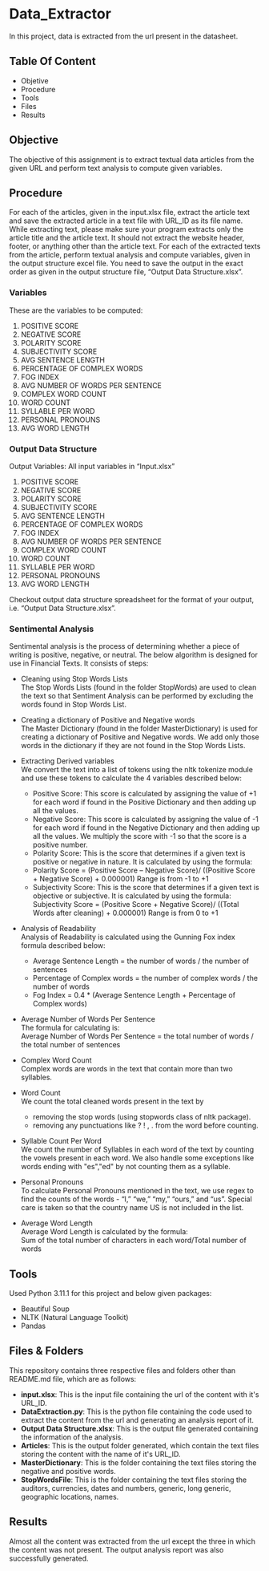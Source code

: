 # Data_Extractor
In this project, data is extracted from the url present in the datasheet.


## Table Of Content
* Objetive
* Procedure
* Tools
* Files
* Results


## Objective
The objective of this assignment is to extract textual data articles from the given URL and perform text analysis to compute given variables.


## Procedure
For each of the articles, given in the input.xlsx file, extract the article text and save the extracted article in a text file with URL_ID as its file name.
While extracting text, please make sure your program extracts only the article title and the article text. It should not extract the website header, footer, or anything other than the article text.
For each of the extracted texts from the article, perform textual analysis and compute variables, given in the output structure excel file. You need to save the output in the exact order as given in the output structure file, “Output Data Structure.xlsx”.

### Variables
These are the variables to be computed:
1. POSITIVE SCORE
2. NEGATIVE SCORE
3. POLARITY SCORE
4. SUBJECTIVITY SCORE
5. AVG SENTENCE LENGTH
6. PERCENTAGE OF COMPLEX WORDS
7. FOG INDEX
8. AVG NUMBER OF WORDS PER SENTENCE
9. COMPLEX WORD COUNT
10. WORD COUNT
11. SYLLABLE PER WORD
12. PERSONAL PRONOUNS
13. AVG WORD LENGTH

### Output Data Structure
Output Variables:
All input variables in “Input.xlsx”
1. POSITIVE SCORE
2. NEGATIVE SCORE
3. POLARITY SCORE
4. SUBJECTIVITY SCORE
5. AVG SENTENCE LENGTH
6. PERCENTAGE OF COMPLEX WORDS
7. FOG INDEX
8. AVG NUMBER OF WORDS PER SENTENCE
9. COMPLEX WORD COUNT
10. WORD COUNT
11. SYLLABLE PER WORD
12. PERSONAL PRONOUNS
13. AVG WORD LENGTH

Checkout output data structure spreadsheet for the format of your output, i.e. “Output Data Structure.xlsx”.

### Sentimental Analysis
Sentimental analysis is the process of determining whether a piece of writing is positive, negative, or neutral. The below algorithm is designed for use in Financial Texts. It consists of steps:
* Cleaning using Stop Words Lists  
The Stop Words Lists (found in the folder StopWords) are used to clean the text so that Sentiment Analysis can be performed by excluding the words found in Stop Words List.

* Creating a dictionary of Positive and Negative words  
The Master Dictionary (found in the folder MasterDictionary) is used for creating a dictionary of Positive and Negative words. We add only those words in the dictionary if they are not found in the Stop Words Lists.

* Extracting Derived variables  
We convert the text into a list of tokens using the nltk tokenize module and use these tokens to calculate the 4 variables described below:
  * Positive Score: This score is calculated by assigning the value of +1 for each word if found in the Positive Dictionary and then adding up all the values.
  * Negative Score: This score is calculated by assigning the value of -1 for each word if found in the Negative Dictionary and then adding up all the values. We multiply the score with -1 so that the score is a positive number.
  * Polarity Score: This is the score that determines if a given text is positive or negative in nature. It is calculated by using the formula:
  * Polarity Score = (Positive Score – Negative Score)/ ((Positive Score + Negative Score) + 0.000001)
  Range is from -1 to +1
  * Subjectivity Score: This is the score that determines if a given text is objective or subjective. It is calculated by using the formula:
  Subjectivity Score = (Positive Score + Negative Score)/ ((Total Words after cleaning) + 0.000001)
  Range is from 0 to +1

* Analysis of Readability  
Analysis of Readability is calculated using the Gunning Fox index formula described below:  
  * Average Sentence Length = the number of words / the number of sentences
  * Percentage of Complex words = the number of complex words / the number of words
  * Fog Index = 0.4 * (Average Sentence Length + Percentage of Complex words)

* Average Number of Words Per Sentence  
The formula for calculating is:  
Average Number of Words Per Sentence = the total number of words / the total number of sentences

* Complex Word Count  
Complex words are words in the text that contain more than two syllables.

* Word Count  
We count the total cleaned words present in the text by  
  * removing the stop words (using stopwords class of nltk package).
  * removing any punctuations like ? ! , . from the word before counting.

* Syllable Count Per Word  
We count the number of Syllables in each word of the text by counting the vowels present in each word. We also handle some exceptions like words ending with "es","ed" by not counting them as a syllable.

* Personal Pronouns  
To calculate Personal Pronouns mentioned in the text, we use regex to find the counts of the words - “I,” “we,” “my,” “ours,” and “us”. Special care is taken so that the country name US is not included in the list.

* Average Word Length  
Average Word Length is calculated by the formula:  
Sum of the total number of characters in each word/Total number of words


## Tools
Used Python 3.11.1 for this project and below given packages:
* Beautiful Soup
* NLTK (Natural Language Toolkit)
* Pandas

## Files & Folders
This repository contains three respective files and folders other than README.md file, which are as follows:
* **input.xlsx**: This is the input file containing the url of the content with it's URL_ID.
* **DataExtraction.py**: This is the python file containing the code used to extract the content from the url and generating an analysis report of it.
* **Output Data Structure.xlsx**: This is the output file generated containing the information of the analysis.
* **Articles**: This is the output folder generated, which contain the text files storing the content with the name of it's URL_ID.
* **MasterDictionary**: This is the folder containing the text files storing the negative and positive words.
* **StopWordsFile**: This is the folder containing the text files storing the auditors, currencies, dates and numbers, generic, long generic, geographic locations, names.


## Results
Almost all the content was extracted from the url except the three in which the content was not present. The output analysis report was also successfully generated.

